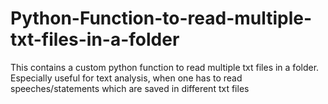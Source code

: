 # Python-Function-to-read-multiple-txt-files-in-a-folder
This contains a custom python function to read multiple txt files in a folder. Especially useful for text analysis, when one has to read speeches/statements which are saved in different txt files
